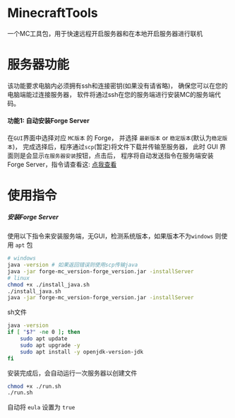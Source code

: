 # MinecraftTools
一个MC工具包，用于快速远程开启服务器和在本地开启服务器进行联机

# 服务器功能
该功能要求电脑内必须拥有ssh和连接密钥(如果没有请省略)，
确保您可以在您的电脑端能过连接服务器，
软件将通过ssh在您的服务端进行安装MC的服务端代码。

#### 功能1: 自动安装Forge Server
在`GUI`界面中选择对应 `MC版本` 的 Forge，
并选择 `最新版本` or `稳定版本`(默认为`稳定版本`)，
完成选择后，程序通过`scp`(暂定)将文件下载并传输至服务器，
此时 GUI 界面则是会显示`在服务器安装`按钮，点击后，
程序将自动发送指令在服务端安装 Forge Server，指令请查看这: [点我查看](#安装forge-server)













# 使用指令
##### 安装Forge Server
使用以下指令来安装服务端，无GUI，检测系统版本，如果版本不为`windows`
则使用 `apt` 包
```bash
# windows
java -version # 如果返回错误则使用scp传输java
java -jar forge-mc_version-forge_version.jar -installServer
# linux
chmod +x ./install_java.sh
./install_java.sh
java -jar forge-mc_version-forge_version.jar -installServer
```
sh文件
```sh
java -version
if [ "$?" -ne 0 ]; then
    sudo apt update
    sudo apt upgrade -y
    sudo apt install -y openjdk-version-jdk
fi
```

安装完成后，会自动运行一次服务器以创建文件
```bash
chmod +x ./run.sh
./run.sh
```
自动将 `eula` 设置为 `true`
